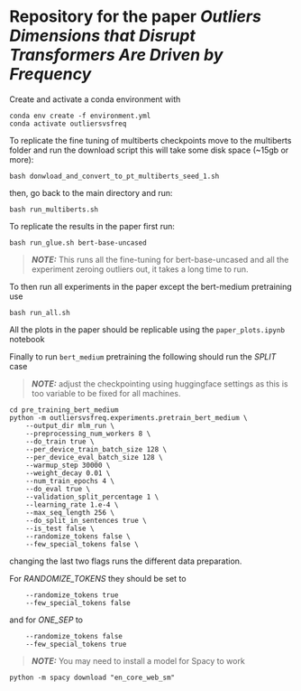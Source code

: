# Repository for the paper _Outliers Dimensions that Disrupt Transformers Are Driven by Frequency_


Create and activate a conda environment with 
```
conda env create -f environment.yml
conda activate outliersvsfreq
```
To replicate the fine tuning of multiberts checkpoints move to the multiberts folder and run the download script this will take some disk space (~15gb or more):
```
bash donwload_and_convert_to_pt_multiberts_seed_1.sh
```
then, go back to the main directory and run:
```
bash run_multiberts.sh
```

To replicate the results in the paper first run:

```
bash run_glue.sh bert-base-uncased
```

> **_NOTE:_** This runs all the fine-tuning for bert-base-uncased and all the experiment zeroing outliers out, it takes a long time to run.

To then run all experiments in the paper except the bert-medium pretraining use
```
bash run_all.sh
```

All the plots in the paper should be replicable using the `paper_plots.ipynb` notebook

Finally to run `bert_medium` pretraining the following should run the _SPLIT_ case

>**_NOTE:_** adjust the checkpointing using huggingface settings as this is too variable to be fixed for all machines.

```
cd pre_training_bert_medium
python -m outliersvsfreq.experiments.pretrain_bert_medium \
    --output_dir mlm_run \
    --preprocessing_num_workers 8 \
    --do_train true \
    --per_device_train_batch_size 128 \
    --per_device_eval_batch_size 128 \
    --warmup_step 30000 \
    --weight_decay 0.01 \
    --num_train_epochs 4 \
    --do_eval true \
    --validation_split_percentage 1 \
    --learning_rate 1.e-4 \
    --max_seq_length 256 \
    --do_split_in_sentences true \
    --is_test false \
    --randomize_tokens false \
    --few_special_tokens false \
```
changing the last two flags runs the different data preparation.

For _RANDOMIZE\_TOKENS_ they should be set to 
```
    --randomize_tokens true
    --few_special_tokens false
```
and for _ONE\_SEP_ to
```
    --randomize_tokens false
    --few_special_tokens true
```

>**_NOTE:_** You may need to install a model for Spacy to work 
```
python -m spacy download "en_core_web_sm"
```